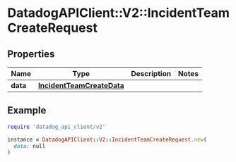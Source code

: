 # DatadogAPIClient::V2::IncidentTeamCreateRequest

## Properties

| Name | Type | Description | Notes |
| ---- | ---- | ----------- | ----- |
| **data** | [**IncidentTeamCreateData**](IncidentTeamCreateData.md) |  |  |

## Example

```ruby
require 'datadog_api_client/v2'

instance = DatadogAPIClient::V2::IncidentTeamCreateRequest.new(
  data: null
)
```

